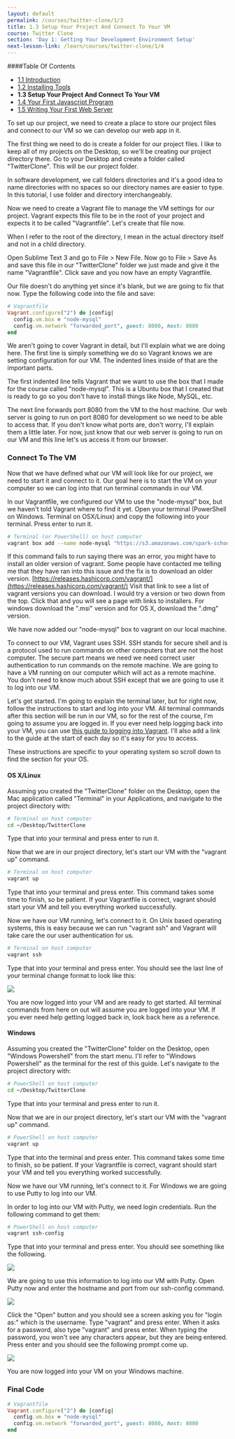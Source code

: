 ```yaml
---
layout: default
permalink: /courses/twitter-clone/1/3
title: 1.3 Setup Your Project And Connect To Your VM
course: Twitter Clone
section: 'Day 1: Getting Your Development Environment Setup'
next-lesson-link: /learn/courses/twitter-clone/1/4
---
```


####Table Of Contents

- [1.1 Introduction](/learn/courses/twitter-clone/1/1)
- [1.2 Installing Tools](/learn/courses/twitter-clone/1/2)
- **1.3 Setup Your Project And Connect To Your VM**
- [1.4 Your First Javascript Program](/learn/courses/twitter-clone/1/4)
- [1.5 Writing Your First Web Server](/learn/courses/twitter-clone/1/5)

To set up our project, we need to create a place to store our project files and connect to our VM so we can develop our web app in it.

The first thing we need to do is create a folder for our project files.  I like to keep all of my projects on the Desktop, so we'll be creating our project directory there.  Go to your Desktop and create a folder called "TwitterClone".  This will be our project folder.

In software development, we call folders directories and it's a good idea to name directories with no spaces so our directory names are easier to type.  In this tutorial, I use folder and directory interchangeably.

Now we need to create a Vagrant file to manage the VM settings for our project.  Vagrant expects this file to be in the root of your project and expects it to be called "Vagrantfile".  Let's create that file now.

When I refer to the root of the directory, I mean in the actual directory itself and not in a child directory.

Open Sublime Text 3 and go to File > New File.  Now go to File > Save As and save this file in our "TwitterClone" folder we just made and give it the name "Vagrantfile".  Click save and you now have an empty Vagrantfile.

Our file doesn't do anything yet since it's blank, but we are going to fix that now.  Type the following code into the file and save:

```ruby
# Vagrantfile
Vagrant.configure("2") do |config|
  config.vm.box = "node-mysql"
  config.vm.network "forwarded_port", guest: 8080, host: 8080
end
```

We aren't going to cover Vagrant in detail, but I'll explain what we are doing here. The first line is simply something we do so Vagrant knows we are setting configuration for our VM.  The indented lines inside of that are the important parts.

The first indented line tells Vagrant that we want to use the box that I made for the course called "node-mysql".  This is a Ubuntu box that I created that is ready to go so you don't have to install things like Node, MySQL, etc.

The next line forwards port 8080 from the VM to the host machine.  Our web server is going to run on port 8080 for development so we need to be able to access that. If you don't know what ports are, don't worry, I'll explain them a little later.  For now, just know that our web server is going to run on our VM and this line let's us access it from our browser.

### Connect To The VM

Now that we have defined what our VM will look like for our project, we need to start it and connect to it.  Our goal here is to start the VM on your computer so we can log into that run terminal commands in our VM.

In our Vagrantfile, we configured our VM to use the "node-mysql" box, but we haven't told Vagrant where to find it yet.  Open your terminal (PowerShell on Windows. Terminal on OSX/Linux) and copy the following into your terminal.  Press enter to run it.

```bash
# Terminal (or PowerShell) on host computer
vagrant box add --name node-mysql "https://s3.amazonaws.com/spark-school/node-mysql.box"
```

If this command fails to run saying there was an error, you might have to install an older version of vagrant.  Some people have contacted me telling me that they have ran into this issue and the fix is to download an older version.  [https://releases.hashicorp.com/vagrant/](https://releases.hashicorp.com/vagrant/) Visit that link to see a list of vagrant versions you can download. I would try a version or two down from the top.  Click that and you will see a page with links to installers.  For windows download the ".msi" version and for OS X, download the ".dmg" version.

We have now added our "node-mysql" box to vagrant on our local machine.

To connect to our VM, Vagrant uses SSH. SSH stands for secure shell and is a protocol used to run commands on other computers that are not the host computer. The secure part means we need we need correct user authentication to run commands on the remote machine.  We are going to have a VM running on our computer which will act as a remote machine.  You don't need to know much about SSH except that we are going to use it to log into our VM.

Let's get started.  I'm going to explain the terminal later, but for right now, follow the instructions to start and log into your VM.  All terminal commands after this section will be run in our VM, so for the rest of the course, I'm going to assume you are logged in.  If you ever need help logging back into your VM, you can use <a href="/guides/logging-into-vagrant" target="_blank">this guide to logging into Vagrant</a>.  I'll also add a link to the guide at the start of each day so it's easy for you to access.

These instructions are specific to your operating system so scroll down to find the section for your OS.

#### OS X/Linux

Assuming you created the "TwitterClone" folder on the Desktop, open the Mac application called "Terminal" in your Applications, and navigate to the project directory with:

```bash
# Terminal on host computer
cd ~/Desktop/TwitterClone
```

Type that into your terminal and press enter to run it.

Now that we are in our project directory, let's start our VM with the "vagrant up" command.

```bash
# Terminal on host computer
vagrant up
```

Type that into your terminal and press enter.   This command takes some time to finish, so be patient.   If your Vagrantfile is correct, vagrant should start your VM and tell you everything worked successfully.

Now we have our VM running, let's connect to it.  On Unix based operating systems, this is easy because we can run "vagrant ssh" and Vagrant will take care the our user authentication for us.

```bash
# Terminal on host computer
vagrant ssh
```

Type that into your terminal and press enter.  You should see the last line of your terminal change format to look like this:

![](https://s3.amazonaws.com/spark-school/courses/twitter-clone/1/ssh-login-to-vagrant.png)

You are now logged into your VM and are ready to get started.  All terminal commands from here on out will assume you are logged into your VM.  If you ever need help getting logged back in, look back here as a reference.

#### Windows

Assuming you created the "TwitterClone" folder on the Desktop, open "Windows Powershell" from the start menu.  I'll refer to "Windows Powershell" as the terminal for the rest of this guide.  Let's navigate to the project directory with:

```bash
# PowerShell on host computer
cd ~/Desktop/TwitterClone
```

Type that into your terminal and press enter to run it.

Now that we are in our project directory, let's start our VM with the "vagrant up" command.

```bash
# PowerShell on host computer
vagrant up
```

Type that into the terminal and press enter.   This command takes some time to finish, so be patient.   If your Vagrantfile is correct, vagrant should start your VM and tell you everything worked successfully.

Now we have our VM running, let's connect to it.  For Windows we are going to use Putty to log into our VM.

In order to log into our VM with Putty, we need login credentials.  Run the following command to get them:

```bash
# PowerShell on host computer
vagrant ssh-config
```

Type that into your terminal and press enter.  You should see something like the following.

![](https://s3.amazonaws.com/spark-school/courses/twitter-clone/1/windows-ssh-config.png)

We are going to use this information to log into our VM with Putty.  Open Putty now and enter the hostname and port from our ssh-config command.

![](https://s3.amazonaws.com/spark-school/courses/twitter-clone/1/logging-into-vagrant-with-putty.png)

Click the "Open" button and you should see a screen asking you for "login as:" which is the username.  Type "vagrant" and press enter.  When it asks for a password, also type "vagrant" and press enter.  When typing the password, you won't see any characters appear, but they are being entered.  Press enter and you should see the following prompt come up.

![](https://s3.amazonaws.com/spark-school/courses/twitter-clone/1/putty-logged-into-vagrant.png)

You are now logged into your VM on your Windows machine.

### Final Code

```ruby
# Vagrantfile
Vagrant.configure("2") do |config|
  config.vm.box = "node-mysql"
  config.vm.network "forwarded_port", guest: 8080, host: 8080
end
```
